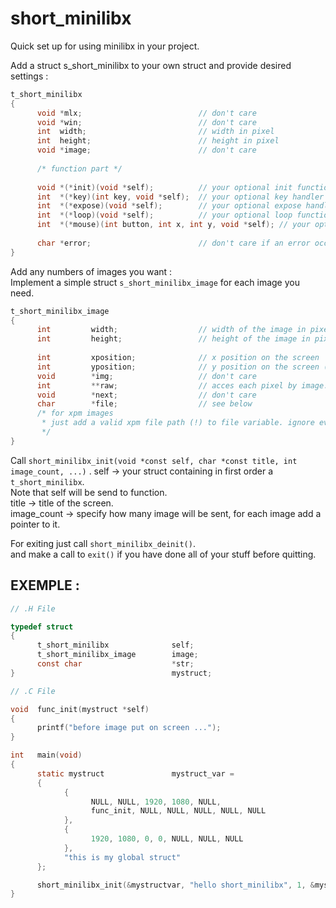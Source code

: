 # short_minilibx

Quick set up for using minilibx in your project.

Add a struct s_short_minilibx to your own struct and provide desired settings :

```c
t_short_minilibx
{
      void *mlx;                          // don't care
      void *win;                          // don't care
      int  width;                         // width in pixel
      int  height;                        // height in pixel
      void *image;                        // don't care
  
      /* function part */
  
      void *(*init)(void *self);          // your optional init function
      int  *(*key)(int key, void *self);  // your optional key handler function
      int  *(*expose)(void *self);        // your optional expose handler function
      int  *(*loop)(void *self);          // your optional loop function
      int  *(*mouse)(int button, int x, int y, void *self); // your optional mouse handler function
      
      char *error;                        // don't care if an error occur the error will be here
}
```

Add any numbers of images you want :  
Implement a simple struct ```s_short_minilibx_image``` for each image you need.

```c
t_short_minilibx_image
{
      int         width;                  // width of the image in pixel
      int         height;                 // height of the image in pixel
      
      int         xposition;              // x position on the screen
      int         yposition;              // y position on the screen ( note that the anchor of the screen is up left ).
      void        *img;                   // don't care
      int         **raw;                  // acces each pixel by image.raw[y][x] = color
      void        *next;                  // don't care
      char        *file;                  // see below
      /* for xpm images
       * just add a valid xpm file path (!) to file variable. ignore everything other, just load the image. 
       */
}
```

Call ```short_minilibx_init(void *const self, char *const title, int image_count, ...)``` . 
self -> your struct containing in first order a ```t_short_minilibx```.  
Note that self will be send to function.  
title -> title of the screen.  
image_count -> specify how many image will be sent, for each image add a pointer to it.  
  
For exiting just call ```short_minilibx_deinit()```.  
and make a call to ```exit()``` if you have done all of your stuff before quitting.    


## EXEMPLE :  
```c
// .H File

typedef struct
{
      t_short_minilibx              self;
      t_short_minilibx_image        image;
      const char                    *str;
}                                   mystruct;

// .C File

void  func_init(mystruct *self)
{
      printf("before image put on screen ...");
}

int   main(void)
{
      static mystruct               mystruct_var =
      {
            {
                  NULL, NULL, 1920, 1080, NULL,
                  func_init, NULL, NULL, NULL, NULL, NULL
            },
            {
                  1920, 1080, 0, 0, NULL, NULL, NULL
            },
            "this is my global struct"
      };

      short_minilibx_init(&mystructvar, "hello short_minilibx", 1, &mystructvar.image);
}
```
